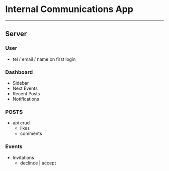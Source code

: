 # Internal Communications App

-----

## Server

### User

- tel / email / name on first login

### Dashboard

- Sidebar
- Next Events
- Recent Posts
- Notifications

### POSTS

- api crud
    - likes
    - comments

### Events

- Invitations
    - declince | accept



